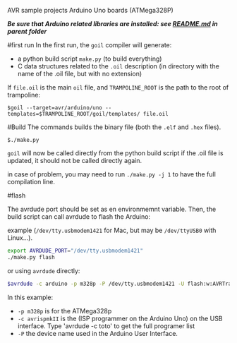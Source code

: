 AVR sample projects Arduino Uno boards (ATMega328P)

***Be sure that Arduino related libraries are installed: see [README.md](../README.md) in parent folder***


#first run
In the first run, the `goil` compiler will generate:

* a python build script `make.py` (to build everything)
* C data structures related to the `.oil` description (in directory with the name of the .oil file, but with no extension)

If `file.oil` is the main `oil` file, and `TRAMPOLINE_ROOT` is the path to the root of trampoline:

`$goil --target=avr/arduino/uno --templates=$TRAMPOLINE_ROOT/goil/templates/ file.oil`


#Build
The commands builds the binary file (both the `.elf` and `.hex` files).

`$./make.py`

`goil` will now be called directly from the python build script if the .oil file is updated, it should not be called directly again.

in case of problem, you may need to run `./make.py -j 1` to have the full compilation line.

#flash

The avrdude port should be set as en environmemnt variable. Then, the build script can call avrdude to flash the Arduino:

example (`/dev/tty.usbmodem1421` for Mac, but may be `/dev/ttyUSB0` with Linux…).

```sh
export AVRDUDE_PORT="/dev/tty.usbmodem1421"
./make.py flash
```

or using `avrdude` directly:

```sh
$avrdude -c arduino -p m328p -P /dev/tty.usbmodem1421 -U flash:w:AVRTrampolineBin.hex
```

In this example:

  * `-p m328p` is for the ATMega328p
  * `-c avrispmkII` is the (ISP programmer on the Arduino Uno) on the USB interface. 
    Type 'avrdude -c toto' to get the full programer list
  * `-P` the device name used in the Arduino User Interface.
